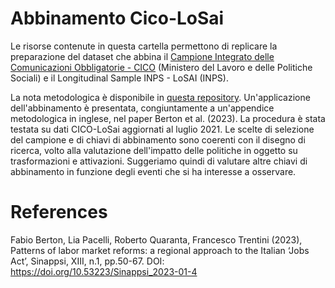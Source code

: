 # Abbinamento Cico-LoSai

Le risorse contenute in questa cartella permettono di replicare la preparazione del dataset che abbina il [Campione Integrato delle Comunicazioni Obbligatorie - CICO](http://dati.lavoro.gov.it/microdati-la-ricerca) (Ministero del Lavoro e delle Politiche Sociali) e il Longitudinal Sample INPS - LoSAI (INPS).

La nota metodologica è disponibile in [questa repository](https://github.com/francesco-trentini/abbinamento-cico-losai/blob/main/Methodological%20annex.%20Probabilistic%20matching%20between%20LoSaI%20and%20CICO.pdf). Un'applicazione dell'abbinamento è presentata, congiuntamente a un'appendice metodologica in inglese, nel paper Berton et al. (2023). La procedura è stata testata su dati CICO-LoSai aggiornati al luglio 2021. Le scelte di selezione del campione e di chiavi di abbinamento sono coerenti con il disegno di ricerca, volto alla valutazione dell'impatto delle politiche in oggetto su trasformazioni e attivazioni. Suggeriamo quindi di valutare altre chiavi di abbinamento in funzione degli eventi che si ha interesse a osservare.

# References
Fabio Berton, Lia Pacelli, Roberto Quaranta, Francesco Trentini (2023), Patterns of labor market reforms: a regional approach to the Italian ‘Jobs Act’, Sinappsi, XIII, n.1, pp.50-67. DOI: https://doi.org/10.53223/Sinappsi_2023-01-4
